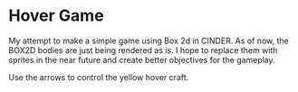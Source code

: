 Hover Game
===================
My attempt to make a simple game using Box 2d in CINDER.  As of now, the BOX2D bodies are just being rendered as is. I hope to replace them with sprites in the near future and create better objectives for the gameplay. 

Use the arrows to control the yellow hover craft. 